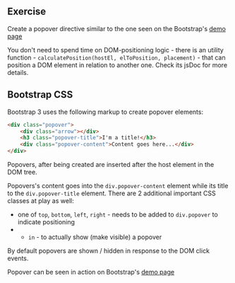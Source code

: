 ## Exercise

Create a popover directive similar to the one seen on the
Bootstrap's [demo page](http://getbootstrap.com/javascript/#popovers)

You don't need to spend time on DOM-positioning logic - there is an utility function -
`calculatePosition(hostEl, elToPosition, placement)` -
that can position a DOM element in relation to another one.
Check its jsDoc for more details.

## Bootstrap CSS

Bootstrap 3 uses the following markup to create popover elements:

```html
<div class="popover">
    <div class="arrow"></div>
    <h3 class="popover-title">I'm a title!</h3>
    <div class="popover-content">Content goes here...</div>
</div>
```

Popovers, after being created are inserted after the host element in the DOM tree.

Popovers's content goes into the `div.popover-content` element while its title to the `div.popover-title` element.
There are 2 additional important CSS classes at play as well:
* one of `top`, `bottom`, `left`, `right` - needs to be added to `div.popover` to indicate positioning
* - `in` - to actually show (make visible) a popover

By default popovers are shown / hidden in response to the DOM click events.

Popover can be seen in action on Bootstrap's [demo page](http://getbootstrap.com/javascript/#popovers)